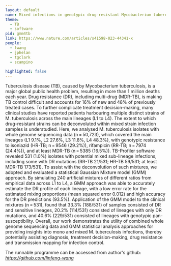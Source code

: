 ```yaml
---
layout: default
name: Mixed infections in genotypic drug-resistant Mycobacterium tuberculosis (GMM4TB)
theme: 
  - TB
  - software
pid: gmm4tb
link: https://www.nature.com/articles/s41598-023-44341-x
people:
  - lwang
  - jphelan
  - tgclark
  - scampino
  
highlighted: false
---
```

Tuberculosis disease (TB), caused by Mycobacterium tuberculosis, is a major global public health problem, resulting in more than 1 million deaths each year. Drug resistance (DR), including multi-drug (MDR-TB), is making TB control difficult and accounts for 16% of new and 48% of previously treated cases. To further complicate treatment decision-making, many clinical studies have reported patients harbouring multiple distinct strains of M. tuberculosis across the main lineages (L1 to L4). The extent to which drug-resistant strains can be deconvoluted within mixed strain infection samples is understudied. Here, we analysed M. tuberculosis isolates with whole genome sequencing data (n = 50,723), which covered the main lineages (L1 9.1%, L2 27.6%, L3 11.8%, L4 48.3%), with genotypic resistance to isoniazid (HR-TB; n = 9546 (29.2%)), rifampicin (RR-TB; n = 7974 (24.4%)), and at least MDR-TB (n = 5385 (16.5%)). TB-Profiler software revealed 531 (1.0%) isolates with potential mixed sub-lineage infections, including some with DR mutations (RR-TB 21/531; HR-TB 59/531; at least MDR-TB 173/531). To assist with the deconvolution of such mixtures, we adopted and evaluated a statistical Gaussian Mixture model (GMM) approach. By simulating 240 artificial mixtures of different ratios from empirical data across L1 to L4, a GMM approach was able to accurately estimate the DR profile of each lineage, with a low error rate for the estimated mixing proportions (mean squared error 0.012) and high accuracy for the DR predictions (93.5%). Application of the GMM model to the clinical mixtures (n = 531), found that 33.3% (188/531) of samples consisted of DR and sensitive lineages, 20.2% (114/531) consisted of lineages with only DR mutations, and 40.6% (229/531) consisted of lineages with genotypic pan-susceptibility. Overall, our work demonstrates the utility of combined whole genome sequencing data and GMM statistical analysis approaches for providing insights into mono and mixed M. tuberculosis infections, thereby potentially assisting diagnosis, treatment decision-making, drug resistance and transmission mapping for infection control.

The runnable programme can be accessed from author's github: <i>https://github.com/linfeng-wang</i>